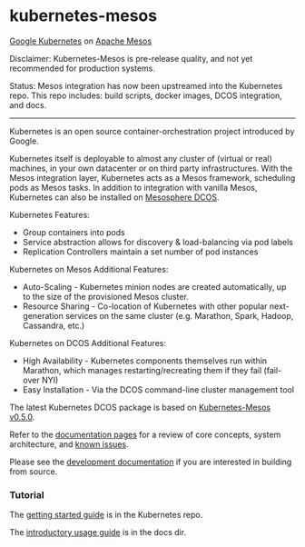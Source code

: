 kubernetes-mesos
================

[Google Kubernetes](https://github.com/GoogleCloudPlatform/kubernetes) on [Apache Mesos](http://mesos.apache.org/)

Disclaimer: Kubernetes-Mesos is pre-release quality, and not yet recommended for production systems.

Status: Mesos integration has now been upstreamed into the Kubernetes repo.
This repo includes: build scripts, docker images, DCOS integration, and docs.

----------------

Kubernetes is an open source container-orchestration project introduced by Google.

Kubernetes itself is deployable to almost any cluster of (virtual or real) machines, in your own datacenter or on third
party infrastructures. With the Mesos integration layer, Kubernetes acts as a Mesos framework, scheduling pods as Mesos
tasks. In addition to integration with vanilla Mesos, Kubernetes can also be installed on [Mesosphere DCOS](https://mesosphere.com/learn/).

Kubernetes Features:
- Group containers into pods
- Service abstraction allows for discovery & load-balancing via pod labels
- Replication Controllers maintain a set number of pod instances

Kubernetes on Mesos Additional Features:
- Auto-Scaling - Kubernetes minion nodes are created automatically, up to the size of the provisioned Mesos cluster.
- Resource Sharing - Co-location of Kubernetes with other popular next-generation services on the same cluster (e.g. Marathon, Spark, Hadoop, Cassandra, etc.)

Kubernetes on DCOS Additional Features:
- High Availability - Kubernetes components themselves run within Marathon, which manages restarting/recreating them if they fail (fail-over NYI)
- Easy Installation - Via the DCOS command-line cluster management tool

The latest Kubernetes DCOS package is based on [Kubernetes-Mesos v0.5.0](https://github.com/mesosphere/kubernetes-mesos/tree/v0.5.0).

Refer to the [documentation pages](docs/README.md) for a review of core concepts, system architecture, and [known issues](docs/issues.md).

Please see the [development documentation](DEVELOP.md) if you are interested in building from source.

### Tutorial

The [getting started guide](https://github.com/GoogleCloudPlatform/kubernetes/blob/master/docs/getting-started-guides/mesos.md)
is in the Kubernetes repo.

The [introductory usage guide](docs/usage.md) is in the docs dir.
